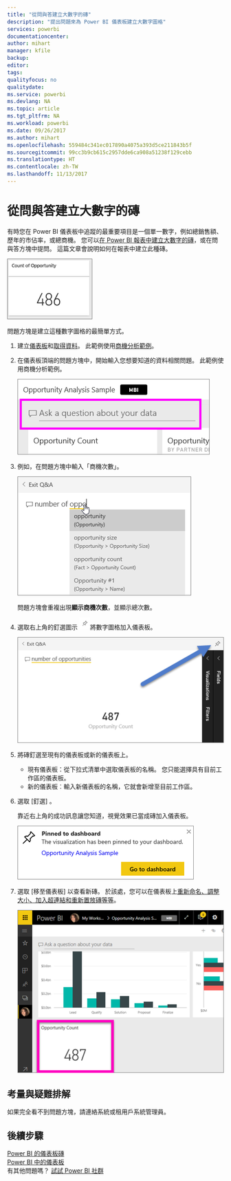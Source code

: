 ```yaml
---
title: "從問與答建立大數字的磚"
description: "提出問題來為 Power BI 儀表板建立大數字圖格"
services: powerbi
documentationcenter: 
author: mihart
manager: kfile
backup: 
editor: 
tags: 
qualityfocus: no
qualitydate: 
ms.service: powerbi
ms.devlang: NA
ms.topic: article
ms.tgt_pltfrm: NA
ms.workload: powerbi
ms.date: 09/26/2017
ms.author: mihart
ms.openlocfilehash: 559484c341ec017890a4075a393d5ce211843b5f
ms.sourcegitcommit: 99cc3b9cb615c2957dde6ca908a51238f129cebb
ms.translationtype: HT
ms.contentlocale: zh-TW
ms.lasthandoff: 11/13/2017
---
```

# <a name="create-a-big-number-tile-from-qa"></a>從問與答建立大數字的磚
有時您在 Power BI 儀表板中追蹤的最重要項目是一個單一數字，例如總銷售額、歷年的市佔率，或總商機。 您可以[在 Power BI 報表中建立大數字的磚](power-bi-visualization-big-number-report.md)，或在問與答方塊中提問。 這篇文章會說明如何在報表中建立此種磚。

![](media/power-bi-visualization-big-number/pbi_opptuntiescard.png)

問題方塊是建立這種數字圖格的最簡單方式。

1. 建立[儀表板](service-dashboards.md)和[取得資料](service-get-data.md)。 此範例使用[商機分析範例](sample-opportunity-analysis.md)。
2. 在儀表板頂端的問題方塊中，開始輸入您想要知道的資料相關問題。 此範例使用商機分析範例。
   
   ![](media/power-bi-visualization-big-number/power-bi-q-and-a-box.png)
3. 例如，在問題方塊中輸入「商機次數」。
   
   ![](media/power-bi-visualization-big-number/power-bi-ask.png)
   
   問題方塊會重複出現**顯示商機次數**，並顯示總次數。  
4. 選取右上角的釘選圖示 ![](media/power-bi-visualization-big-number/pbi_pintile.png)將數字圖格加入儀表板。 
   
   ![](media/power-bi-visualization-big-number/power-bi-pin.png)
5. 將磚釘選至現有的儀表板或新的儀表板上。 
   
   * 現有儀表板：從下拉式清單中選取儀表板的名稱。 您只能選擇具有目前工作區的儀表板。
   * 新的儀表板︰輸入新儀表板的名稱，它就會新增至目前工作區。
6. 選取 [釘選] 。
   
   靠近右上角的成功訊息讓您知道，視覺效果已當成磚加入儀表板。  
   
   ![](media/power-bi-visualization-big-number/power-bi-success.png)
7. 選取 [移至儀表板] 以查看新磚。 於該處，您可以在儀表板上[重新命名、調整大小、加入超連結和重新置放磚等等](service-dashboard-edit-tile.md)。 
   
   ![](media/power-bi-visualization-big-number/power-bi-pinned.png)

## <a name="considerations-and-troubleshooting"></a>考量與疑難排解
如果完全看不到問題方塊，請連絡系統或租用戶系統管理員。

## <a name="next-steps"></a>後續步驟
[Power BI 的儀表板磚](service-dashboard-tiles.md)  
[Power BI 中的儀表板](service-dashboards.md)  
有其他問題嗎？ [試試 Power BI 社群](http://community.powerbi.com/)

